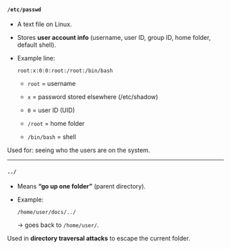 #### `/etc/passwd`

- A text file on Linux.
    
- Stores **user account info** (username, user ID, group ID, home folder, default shell).
    
- Example line:
    
    `root:x:0:0:root:/root:/bin/bash`
    
    - `root` = username
        
    - `x` = password stored elsewhere (/etc/shadow)
        
    - `0` = user ID (UID)
        
    - `/root` = home folder
        
    - `/bin/bash` = shell
        

 Used for: seeing who the users are on the system.

---

#### `../`

- Means **“go up one folder”** (parent directory).
    
- Example:
    
    `/home/user/docs/../`
    
    → goes back to `/home/user/`.
    

 Used in **directory traversal attacks** to escape the current folder.